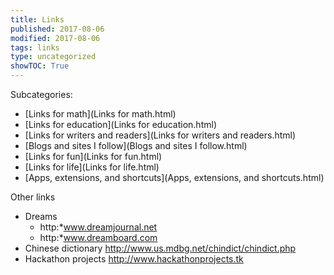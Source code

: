 ```yaml
---
title: Links
published: 2017-08-06
modified: 2017-08-06
tags: links
type: uncategorized
showTOC: True
---
```




Subcategories:

+ [Links for math](Links for math.html)
+ [Links for education](Links for education.html)
+ [Links for writers and readers](Links for writers and readers.html)
+ [Blogs and sites I follow](Blogs and sites I follow.html)
+ [Links for fun](Links for fun.html)
+ [Links for life](Links for life.html)
+ [Apps, extensions, and shortcuts](Apps, extensions, and shortcuts.html)

Other links

+ Dreams
    + http:*www.dreamjournal.net
    + http:*www.dreamboard.com
+ Chinese dictionary http://www.us.mdbg.net/chindict/chindict.php
+ Hackathon projects http://www.hackathonprojects.tk


